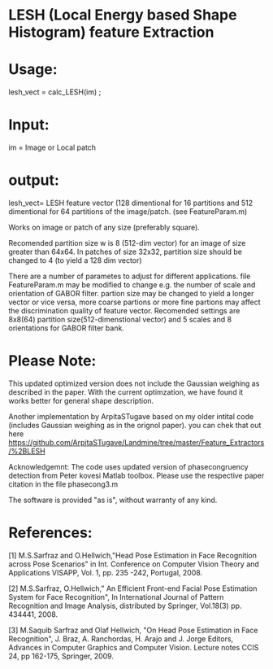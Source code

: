 # LESH (Local Energy based Shape Histogram) feature Extraction
 
# Usage: 
lesh_vect = calc_LESH(im) ;

# Input: 
im = Image or Local patch

# output: 
 lesh_vect= LESH feature vector (128 dimentional for 16 partitions and 512 dimentional for 64 partitions of the 
             image/patch. (see FeatureParam.m)
 
 

Works on image or patch of any size (preferably square). 

Recomended partition size w is 8 (512-dim vector) for an image of size greater than 64x64. In patches of size 32x32, partition size should be changed to 4 (to yield a 128 dim vector) 
 
There are a number of parametes to adjust for different applications.
file FeatureParam.m may be modified to change e.g. the number of scale and orientation of GABOR filter. partion size may be changed to yield a longer vector or vice versa, more coarse partions or more fine partions may affect the discrimination quality of feature vector. 
Recomended settings are 8x8(64) partition size(512-dimenstional vector) and 5 scales and 8 orientations for GABOR filter bank.

# Please Note:
This updated optimized version does not include the Gaussian weighing as described in the paper. With the current optimzation, we have found it works better for general shape description.

Another implementation by ArpitaSTugave based on my older intital code (includes Gaussian weighing as in the orignol paper). you can chek that out here https://github.com/ArpitaSTugave/Landmine/tree/master/Feature_Extractors/%2BLESH



Acknowledgemnt: The code uses updated version of phasecongruency detection from Peter kovesi Matlab toolbox. 
Please use the respective paper citation in the file phasecong3.m 


The software is provided "as is", without warranty of any kind.

# References:

[1] M.S.Sarfraz and O.Hellwich,"Head Pose Estimation in Face Recognition across Pose Scenarios" 
    in Int.  Conference on Computer Vision Theory and Applications VISAPP, Vol. 1, pp. 235 -242, Portugal, 2008.

[2] M.S.Sarfraz, O.Hellwich," An Efficient Front-end Facial Pose Estimation System for Face Recognition", 
    In International Journal of Pattern Recognition and Image Analysis, distributed by Springer, Vol.18(3) pp. 434441, 2008.
    
[3] M.Saquib Sarfraz and Olaf Hellwich, "On Head Pose Estimation in Face Recognition", 
    J. Braz, A. Ranchordas, H. Arajo and J. Jorge Editors, Advances in Computer Graphics and Computer Vision.
    Lecture notes CCIS 24, pp 162-175, Springer, 2009.
